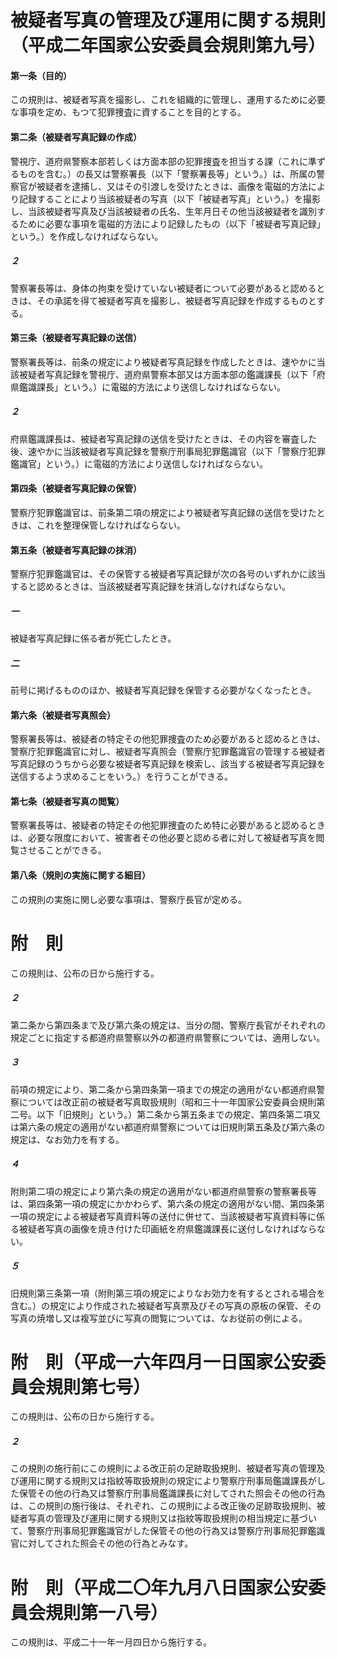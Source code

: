 # 被疑者写真の管理及び運用に関する規則（平成二年国家公安委員会規則第九号）
#### 第一条（目的）
この規則は、被疑者写真を撮影し、これを組織的に管理し、運用するために必要な事項を定め、もつて犯罪捜査に資することを目的とする。
#### 第二条（被疑者写真記録の作成）
警視庁、道府県警察本部若しくは方面本部の犯罪捜査を担当する課（これに準ずるものを含む。）の長又は警察署長（以下「警察署長等」という。）は、所属の警察官が被疑者を逮捕し、又はその引渡しを受けたときは、画像を電磁的方法により記録することにより当該被疑者の写真（以下「被疑者写真」という。）を撮影し、当該被疑者写真及び当該被疑者の氏名、生年月日その他当該被疑者を識別するために必要な事項を電磁的方法により記録したもの（以下「被疑者写真記録」という。）を作成しなければならない。
##### ２
警察署長等は、身体の拘束を受けていない被疑者について必要があると認めるときは、その承諾を得て被疑者写真を撮影し、被疑者写真記録を作成するものとする。
#### 第三条（被疑者写真記録の送信）
警察署長等は、前条の規定により被疑者写真記録を作成したときは、速やかに当該被疑者写真記録を警視庁、道府県警察本部又は方面本部の鑑識課長（以下「府県鑑識課長」という。）に電磁的方法により送信しなければならない。
##### ２
府県鑑識課長は、被疑者写真記録の送信を受けたときは、その内容を審査した後、速やかに当該被疑者写真記録を警察庁刑事局犯罪鑑識官（以下「警察庁犯罪鑑識官」という。）に電磁的方法により送信しなければならない。
#### 第四条（被疑者写真記録の保管）
警察庁犯罪鑑識官は、前条第二項の規定により被疑者写真記録の送信を受けたときは、これを整理保管しなければならない。
#### 第五条（被疑者写真記録の抹消）
警察庁犯罪鑑識官は、その保管する被疑者写真記録が次の各号のいずれかに該当すると認めるときは、当該被疑者写真記録を抹消しなければならない。
##### 一
被疑者写真記録に係る者が死亡したとき。
##### 二
前号に掲げるもののほか、被疑者写真記録を保管する必要がなくなったとき。
#### 第六条（被疑者写真照会）
警察署長等は、被疑者の特定その他犯罪捜査のため必要があると認めるときは、警察庁犯罪鑑識官に対し、被疑者写真照会（警察庁犯罪鑑識官の管理する被疑者写真記録のうちから必要な被疑者写真記録を検索し、該当する被疑者写真記録を送信するよう求めることをいう。）を行うことができる。
#### 第七条（被疑者写真の閲覧）
警察署長等は、被疑者の特定その他犯罪捜査のため特に必要があると認めるときは、必要な限度において、被害者その他必要と認める者に対して被疑者写真を閲覧させることができる。
#### 第八条（規則の実施に関する細目）
この規則の実施に関し必要な事項は、警察庁長官が定める。
# 附　則
この規則は、公布の日から施行する。
##### ２
第二条から第四条まで及び第六条の規定は、当分の間、警察庁長官がそれぞれの規定ごとに指定する都道府県警察以外の都道府県警察については、適用しない。
##### ３
前項の規定により、第二条から第四条第一項までの規定の適用がない都道府県警察については改正前の被疑者写真取扱規則（昭和三十一年国家公安委員会規則第二号。以下「旧規則」という。）第二条から第五条までの規定、第四条第二項又は第六条の規定の適用がない都道府県警察については旧規則第五条及び第六条の規定は、なお効力を有する。
##### ４
附則第二項の規定により第六条の規定の適用がない都道府県警察の警察署長等は、第四条第一項の規定にかかわらず、第六条の規定の適用がない間、第四条第一項の規定による被疑者写真資料等の送付に併せて、当該被疑者写真資料等に係る被疑者写真の画像を焼き付けた印画紙を府県鑑識課長に送付しなければならない。
##### ５
旧規則第三条第一項（附則第三項の規定によりなお効力を有するとされる場合を含む。）の規定により作成された被疑者写真票及びその写真の原板の保管、その写真の焼増し又は複写並びに写真の閲覧については、なお従前の例による。
# 附　則（平成一六年四月一日国家公安委員会規則第七号）
この規則は、公布の日から施行する。
##### ２
この規則の施行前にこの規則による改正前の足跡取扱規則、被疑者写真の管理及び運用に関する規則又は指紋等取扱規則の規定により警察庁刑事局鑑識課長がした保管その他の行為又は警察庁刑事局鑑識課長に対してされた照会その他の行為は、この規則の施行後は、それぞれ、この規則による改正後の足跡取扱規則、被疑者写真の管理及び運用に関する規則又は指紋等取扱規則の相当規定に基づいて、警察庁刑事局犯罪鑑識官がした保管その他の行為又は警察庁刑事局犯罪鑑識官に対してされた照会その他の行為とみなす。
# 附　則（平成二〇年九月八日国家公安委員会規則第一八号）
この規則は、平成二十一年一月四日から施行する。

